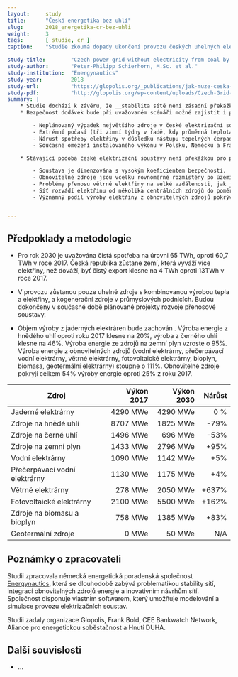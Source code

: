 ```yaml
---
layout:     study
title:      "Česká energetika bez uhlí"
slug:       2018_energetika-cr-bez-uhli
weight:     3
tags:       [ studie, cr ]
caption:    "Studie zkoumá dopady ukončení provozu českých uhelných elektráren a rozvoje obnovitelných zdrojů k roku 2030."

study-title:        "Czech power grid without electricity from coal by 2030"
study-author:       "Peter-Philipp Schierhorn, M.Sc. et al."
study-institution:  "Energynautics"
study-year:         2018
study-url:          "https://glopolis.org/_publications/jak-muze-ceska-sit-zvladnout-utlum-uhelnych-elektraren-a-nastup-obnovitelnych-zdroju"
study-pdf:          "http://glopolis.org/wp-content/uploads/Czech-Grid-Without-Coal-By-2030_fin.pdf"
summary: |
    * Studie dochází k závěru, že __stabilita sítě není zásadní překážkou pro přechod české energetiky od uhlí k obnovitelným zdrojům.__
    * Bezpečnost dodávek bude při uvažovaném scénáři možné zajistit i pro následující události/varianty dalšího vývoje:

        - Neplánovaný výpadek největšího zdroje v české elektrizační soustavě (blok jaderné elektrárny Temelín).
        - Extrémní počasí (tři zimní týdny v řadě, kdy průměrná teplota dosahuje mínus stupňů Celsia a současně dochází k velmi nízké produkci větrných elektráren).
        - Nárust spotřeby elektřiny v důsledku nástupu tepelných čerpadel a elektromobility.
        - Současné omezení instalovaného výkonu v Polsku, Neměcku a Francii.

    * Stávající podoba české elektrizační soustavy není překážkou pro přechod na čistější energetiku, díky těmto důvodům:

        - Soustava je dimenzována s vysokým koeficientem bezpečnosti.
        - Obnovitelné zdroje jsou vcelku rovnoměrně rozmístěny po území České republiky.
        - Problémy přenosu větrné elektřiny na velké vzdálenosti, jak je známe z Velké Británie nebo Německa, zde nepředstavují vážný problém.
        - Síť rozvádí elektřinu od několika centrálních zdrojů do poměrně vzdálených míst spotřeby. To je rozdíl ve srovnání s Velkou Británií nebo Německem, kde jsou elektrárny často postaveny v blízkostí míst s vysokou spotřebou.
        - Významný podíl výroby elektřiny z obnovitelných zdrojů pokrývají zdroje na biomasu a bioplyn, které jsou do určité míry dispečersky řiditelné.


---
```


## Předpoklady a metodologie

* Pro rok 2030 je uvažována čistá spotřeba na úrovni 65 TWh, oproti 60,7 TWh v roce 2017. Česká republika zůstane zemí, která vyváží více elektřiny, než dováží, byť čistý export klesne na 4 TWh oproti 13TWh v roce 2017.
* V provozu zůstanou pouze uhelné zdroje s kombinovanou výrobou tepla a elektřiny, a kogenerační zdroje v průmyslových podnicích. Budou dokončeny v současné době plánované projekty rozvoje přenosové soustavy.

* Objem výroby z jaderných elektráren bude zachován . Výroba energie z hnědého uhlí oproti roku 2017 klesne na 20%, výroba z černého uhlí klesne na 46%. Výroba energie ze zdrojů na zemní plyn vzroste o 95%. Výroba energie z obnovitelných zdrojů (vodní elektrárny, přečerpávací vodní elektrárny, větrné elektrárny, fotovoltaické elektrárny, bioplyn, biomasa, geotermální elektrárny) stoupne o 111%. Obnovitelné zdroje pokryjí celkem 54% výroby energie oproti 25% z roku 2017.

<div class="table table-striped table-hover" markdown="1">

| Zdroj                | Výkon 2017             | Výkon 2030 | Nárůst |
| -------------------- |-----------------------:| ----------:| ------:|
| Jaderné elektrárny   | 4290 MWe               | 4290 MWe   |  0 %   |
| Zdroje na hnědé uhlí | 8707 MWe               | 1825 MWe   | -79%   |
| Zdroje na černé uhlí | 1496 MWe               | 696 MWe    | -53%   |
| Zdroje na zemní plyn | 1433 MWe               | 2796 MWe   | +95%   |
| Vodní elektrárny     | 1090 MWe               | 1142 MWe   | +5%    |
| Přečerpávací vodní elektrárny | 1130 MWe      | 1175 MWe   | +4%    |
| Větrné elektrárny    | 278 MWe                | 2050 MWe   | +637%  |
| Fotovoltaické elektrárny | 2100 MWe           | 5500 MWe   | +162%  |
| Zdroje na biomasu a bioplyn |  758 MWe        | 1385 MWe   | +83%   |
| Geotermální zdroje   | 0 MWe                  | 50 MWe     | N/A    |

</div>

## Poznámky o zpracovateli

Studii zpracovala německá energetická poradenská společnost [Energynautics](https://energynautics.com/en/), která se dlouhodobě zabývá problematikou stability sítí, integrací obnovitelných zdrojů energie a inovativním návrhům sítí. Společnost disponuje vlastním softwarem, který umožňuje modelování a simulace provozu elektrizačních soustav.

Studii zadaly organizace Glopolis, Frank Bold, CEE Bankwatch Network, Aliance pro energetickou soběstačnost a Hnutí DUHA.

## Další souvislosti

* ...
